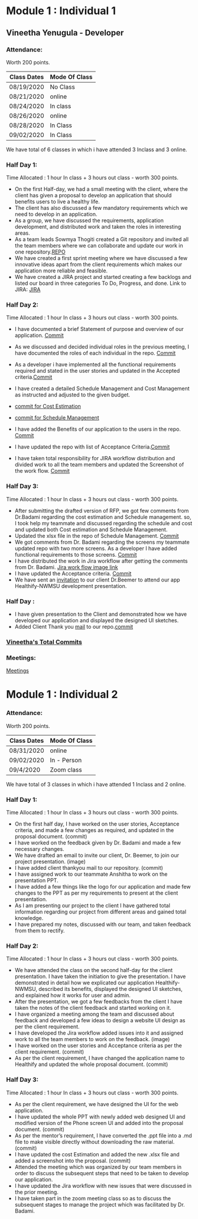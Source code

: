 # Module 1 : Individual 1

## Vineetha Yenugula - Developer

### Attendance:

Worth 200 points.

| Class Dates | Mode Of Class |
|----------|-------------|
| 08/19/2020 | No Class |
| 08/21/2020 | online |
| 08/24/2020 | In class |
| 08/26/2020 |  online |
| 08/28/2020 | In Class |
| 09/02/2020 | In Class |

We have total of 6 classes in which i have attended 3 Inclass and 3 online.   


### Half Day 1:

Time Allocated : 1 hour In class + 3 hours out class - worth 300 points.  
- On the first Half-day, we had a small meeting with the client, where the client has given a proposal to develop an application that should benefits users to live a healthy life. 
- The client has also discussed a few mandatory requirements which we need to develop in an application.
- As a group, we have discussed the requirements, application development, and distributed work and taken the roles in interesting areas.
- As a team leads Sowmya Thogiti created a Git repository and invited all the team members where we can collaborate and update our work in one repository.[REPO](https://github.com/sowmyathogiti/Healthify-NWMSU)
- We have created a first sprint meeting where we have discussed a few innovative ideas apart from the client requirements which makes our application more reliable and          feasible.
- We have created a JIRA project and started creating a few backlogs and listed our board in three categories To Do, Progress, and done.
  Link to JIRA: [JIRA](https://sowmyathogiti27.atlassian.net/jira/software/projects/HN/boards/2)

### Half Day 2:


Time Allocated : 1 hour In class + 3 hours out class - worth 300 points.
- I have documented a brief Statement of purpose and overview of our application. [Commit](https://github.com/sowmyathogiti/Healthify-NWMSU/commit/3121e14091b342a2fae070387630b465c759ac43)
- As we discussed and decided individual roles in the previous meeting, I have documented the roles of each individual in the repo. [Commit](https://github.com/sowmyathogiti/Healthify-NWMSU/commit/3121e14091b342a2fae070387630b465c759ac43)
- As a developer i have implemented all the functional requirements required and stated in the user stories and updated in the Accepted criteria.[Commit](https://github.com/sowmyathogiti/Healthify-NWMSU/commit/a30e82519dbe6d43a3691c6e9d1292960f656e51)
- I have created a detailed Schedule Management and Cost Management as instructed and adjusted to the given budget.
- [commit for Cost Estimation](https://github.com/sowmyathogiti/Healthify-NWMSU/commit/651bf31c2d55a7f740a240e4a4aede89db56f9be)

- [commit for Schedule Management](https://github.com/sowmyathogiti/Healthify-NWMSU/commit/0f1bec24bd8f17a496d53b2e326bcc8e60e8aa9c)
- I have added the Benefits of our application to the users in the repo. [Commit](https://github.com/sowmyathogiti/Healthify-NWMSU/commit/3121e14091b342a2fae070387630b465c759ac43)
- I have updated the repo with list of Acceptance Criteria.[Commit](https://github.com/sowmyathogiti/Healthify-NWMSU/commit/a30e82519dbe6d43a3691c6e9d1292960f656e51)
- I have taken total responsibility for JIRA workflow distribution and divided work to all the team members and updated the Screenshot of the work flow. [Commit](https://github.com/sowmyathogiti/Healthify-NWMSU/commit/1dcb648fa002b7b8edf06ddc132a89d9a18b63a7)


### Half Day 3:

Time Allocated : 1 hour In class + 3 hours out class - worth 300 points.
- After submitting the drafted version of RFP, we got few comments from Dr.Badami regarding the cost estimation and Schedule management. so, I took help my teammate and discussed regarding the schedule and cost and updated both Cost estimation and Schedule Management.
- Updated the xlsx file in the repo of Schedule Management. [Commit](https://github.com/sowmyathogiti/Healthify-NWMSU/commit/8c09072fcc61e51d55337d3b50d88152af1070b9)
- We got comments from Dr. Badami regarding the screens my teammate updated repo with two more screens. As a developer I have added functional requirements to those screens.
  [Commit](https://github.com/sowmyathogiti/Healthify-NWMSU/commit/11d271cab483a66653c864c2ace1f25505896b91)
- I have distributed the work in Jira workflow after getting the comments from Dr. Badami. [Jira work flow image link](https://github.com/sowmyathogiti/Healthify-NWMSU/blob/master/Jira/Screenshot%20(5).png)
- I have updated the Acceptance criteria. [Commit](https://github.com/sowmyathogiti/Healthify-NWMSU/commit/11d271cab483a66653c864c2ace1f25505896b91)
- We have sent an [invitation](https://github.com/sowmyathogiti/Healthify-NWMSU/blob/master/Contributions/Invitation%20to%20Dr.Beemer) to our client Dr.Beemer to attend our app Healthify-NWMSU development presentation. 

### Half Day :

- I have given presentation to the Client and demonstrated how we have developed our application and displayed the designed UI sketches.
- Added Client Thank you [mail](https://github.com/sowmyathogiti/Healthify-NWMSU/blob/master/Contributions/Client%20Thank%20You%20mail) to our repo.[commit](https://github.com/sowmyathogiti/Healthify-NWMSU/commit/beb98ffb10db9921d3d55dfbc9a0968c9036cd01)

### [Vineetha's Total Commits](https://github.com/sowmyathogiti/Healthify-NWMSU/commits?author=vineetha1996)

### Meetings:

[Meetings](https://github.com/sowmyathogiti/Healthify-NWMSU/blob/master/Contributions/meetings)


# Module 1 : Individual 2
	

### Attendance:
	
Worth 200 points.
	
| Class Dates | Mode Of Class |
|----------|-------------| 
| 08/31/2020 | online |
| 09/02/2020 | In - Person |
| 09/4/2020 | Zoom class |
	

We have total of 3 classes in which i have attended 1 Inclass and 2 online.
	

### Half Day 1:
	

Time Allocated : 1 hour In class + 3 hours out class - worth 300 points. 
	

- On the first half day, I have worked on the user stories, Acceptance criteria, and made a few changes as required, and updated in the proposal document. (commit)
- I have worked on the feedback given by Dr. Badami and made a few necessary changes. 
- We have drafted an email to invite our client, Dr. Beemer, to join our project presentation.
  (image)
- I have added client thankyou mail to our repository. (commit)
- I have assigned work to our teammate Anshitha to work on the presentation PPT.
- I have added a few things like the logo for our application and made few changes to the PPT as per my requirements to present at the client presentation.
- As I am presenting our project to the client I have gathered total information regarding our project from different areas and gained total knowledge.
- I have prepared my notes, discussed with our team, and taken feedback from them to rectify.

	

### Half Day 2:
	

Time Allocated : 1 hour In class + 3 hours out class - worth 300 points. 

- We have attended the class on the second half-day for the client presentation. I have taken the initiation to give the presentation. I have demonstrated in detail how we explicated our application Healthify-NWMSU, described its benefits, displayed the designed UI sketches, and explained how it works for user and admin.
- After the presentation, we got a few feedbacks from the client I have taken the notes of the client feedback and started working on it.
- I have organized a meeting among the team and discussed about feedback and developed a few ideas to design a website UI design as per the client requirement.
- I have developed the Jira workflow added issues into it and assigned work to all the team members to work on the feedback. (image)
- I have worked on the user stories and Acceptance criteria as per the client requirement. (commit)
- As per the client requirement, I have changed the application name to Healthify and updated the whole proposal document. (commit)

	

### Half Day 3:
	

Time Allocated : 1 hour In class + 3 hours out class - worth 300 points.

- As per the client requirement, we have designed the UI for the web application.
- I have updated the whole PPT with newly added web designed UI and modified version of the Phone screen UI and added into the proposal document. (commit)
- As per the mentor’s requirement, I have converted the .ppt file into a .md file to make visible directly without downloading the raw material. (commit)
- I have updated the cost Estimation and added the new .xlsx file and added a screenshot into the proposal. (commit)
- Attended the meeting which was organized by our team members in order to discuss the subsequent steps that need to be taken to develop our application.
- I have updated the Jira workflow with new issues that were discussed in the prior meeting.
- I have taken part in the zoom meeting class so as to discuss the subsequent stages to manage the project which was facilitated by Dr. Badami. 






